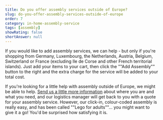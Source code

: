 ```yaml
---
title: Do you offer assembly services outside of Europe?
slug: do-you-offer-assembly-services-outside-of-europe
order: 7
category: in-home-assembly-service
tags: [assembly]
showRating: false
shortAnswer: null
---
```


If you would like to add assembly services, we can help - but only if you're shopping from Germany, Luxembourg, the Netherlands, Austria, Belgium, Switzerland or France (excluding Ile de Corse and other French territorial islands). Just add your items to your cart, then click the ""Add Assembly"" button to the right and the extra charge for the service will be added to your total cost.

If you're looking for a little help with assembly outside of Europe, we might be able to help. [Send us a little more information](javascript:window.scrollToFAQContactForm();) about where you are and what you need, and our logistics manager will get back to you with a quote for your assembly service. However, our click-in, colour-coded assembly is really easy, and has been called ""Lego for adults""... you might want to give it a go! You'd be surprised how satisfying it is.
